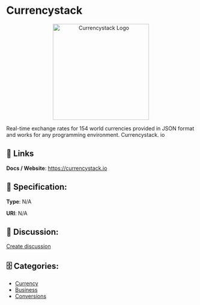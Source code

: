 # Currencystack
<p align="center">
    <img width="256" src="https://raw.githubusercontent.com/apis-list/apis-list/main/apis/currencystack/logo_256x256.png" alt="Currencystack Logo"/>
</p>

Real-time exchange rates for 154 world currencies provided in JSON format and works for any programming environment. Currencystack. io

##  🔗 Links
**Docs / Website**: https://currencystack.io

## 🧬 Specification:
**Type**: N/A

**URI**: N/A

## 💬 Discussion:
[Create discussion](https://github.com/apis-list/apis-list/discussions/new)

## 🗄️ Categories:
- [Currency](https://github.com/apis-list/apis-list#currency)
- [Business](https://github.com/apis-list/apis-list#business)
- [Conversions](https://github.com/apis-list/apis-list#conversions)



